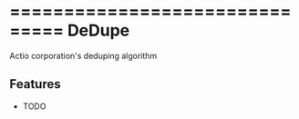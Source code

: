===============================
DeDupe
===============================

Actio corporation's deduping algorithm

Features
--------

* TODO
